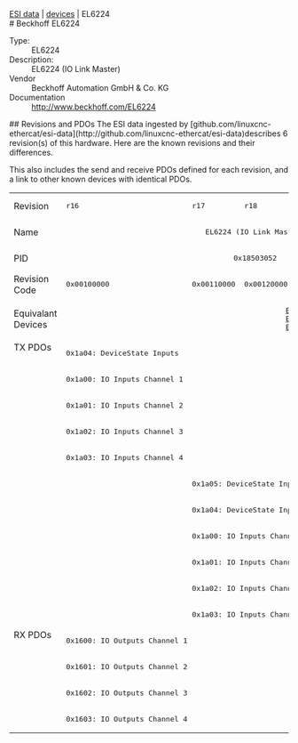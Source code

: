 <div class="nav"><a href="/esi-data">ESI data</a> | <a href="/esi-data/devices">devices</a> | EL6224</div>
#  Beckhoff EL6224

<dl>
  <dt>Type:</dt><dd>EL6224</dd>
  <dt>Description:</dt><dd>EL6224 (IO Link Master)</dd>
  <dt>Vendor</dt><dd>Beckhoff Automation GmbH & Co. KG</dd>
  <dt>Documentation</dt><dd><a href="http://www.beckhoff.com/EL6224">http://www.beckhoff.com/EL6224</a></dd>
</dl>
## Revisions and PDOs
The ESI data ingested by [github.com/linuxcnc-ethercat/esi-data](http://github.com/linuxcnc-ethercat/esi-data)describes 6 revision(s) of this hardware.  Here are the known revisions and their differences.

This also includes the send and receive PDOs defined for each revision, and a link to other known devices with identical PDOs.

<table>
<tr >
<td class="first">Revision</td>
<td ><pre>r16</pre></td>
<td ><pre>r17</pre></td>
<td ><pre>r18</pre></td>
<td ><pre>r19</pre></td>
<td ><pre>r20</pre></td>
<td ><pre>r21</pre></td>
</tr>
<tr >
<td class="first">Name</td>
<td  colspan=6 align="center"><pre>EL6224 (IO Link Master)</pre></td>
</tr>
<tr >
<td class="first">PID</td>
<td  colspan=6 align="center"><pre>0x18503052</pre></td>
</tr>
<tr >
<td class="first">Revision Code</td>
<td ><pre>0x00100000</pre></td>
<td ><pre>0x00110000</pre></td>
<td ><pre>0x00120000</pre></td>
<td ><pre>0x00130000</pre></td>
<td ><pre>0x00140000</pre></td>
<td ><pre>0x00150000</pre></td>
</tr>
<tr >
<td class="first">Equivalant Devices</td>
<td ></td>
<td  colspan=5 align="center"><pre><a href="EP6224-2022">EP6224-2022 r16</a><br/><a href="EP6224-2022">EP6224-2022 r17</a><br/><a href="EP6224-3022">EP6224-3022 r16</a></pre></td>
</tr>
<tr class="txpdo pdosection">
<td class="first" rowspan=11 valign=top>TX PDOs</td>
<td><pre>0x1a04: DeviceState Inputs</pre></td>
<td colspan=6 align="left"></td>
</tr>
<tr class="txpdo pdosection">
<td ><pre>0x1a00: IO Inputs Channel 1</pre></td>
<td  colspan=5 align="left"></td>
</tr>
<tr class="txpdo pdosection">
<td ><pre>0x1a01: IO Inputs Channel 2</pre></td>
<td  colspan=5 align="left"></td>
</tr>
<tr class="txpdo pdosection">
<td ><pre>0x1a02: IO Inputs Channel 3</pre></td>
<td  colspan=5 align="left"></td>
</tr>
<tr class="txpdo pdosection">
<td ><pre>0x1a03: IO Inputs Channel 4</pre></td>
<td  colspan=5 align="left"></td>
</tr>
<tr class="txpdo pdosection">
<td ></td>
<td  colspan=5 align="left"><pre>0x1a05: DeviceState Inputs Device</pre></td>
</tr>
<tr class="txpdo pdosection">
<td ></td>
<td  colspan=5 align="left"><pre>0x1a04: DeviceState Inputs</pre></td>
</tr>
<tr class="txpdo pdosection">
<td ></td>
<td  colspan=5 align="left"><pre>0x1a00: IO Inputs Channel 1</pre></td>
</tr>
<tr class="txpdo pdosection">
<td ></td>
<td  colspan=5 align="left"><pre>0x1a01: IO Inputs Channel 2</pre></td>
</tr>
<tr class="txpdo pdosection">
<td ></td>
<td  colspan=5 align="left"><pre>0x1a02: IO Inputs Channel 3</pre></td>
</tr>
<tr class="txpdo pdosection">
<td ></td>
<td  colspan=5 align="left"><pre>0x1a03: IO Inputs Channel 4</pre></td>
</tr>
<tr class="rxpdo pdosection">
<td class="first" rowspan=4 valign=top>RX PDOs</td>
<td colspan=6 align="left"><pre>0x1600: IO Outputs Channel 1</pre></td>
<td></td>
</tr>
<tr class="rxpdo pdosection">
<td  colspan=6 align="left"><pre>0x1601: IO Outputs Channel 2</pre></td>
</tr>
<tr class="rxpdo pdosection">
<td  colspan=6 align="left"><pre>0x1602: IO Outputs Channel 3</pre></td>
</tr>
<tr class="rxpdo pdosection">
<td  colspan=6 align="left"><pre>0x1603: IO Outputs Channel 4</pre></td>
</tr>
</table>
